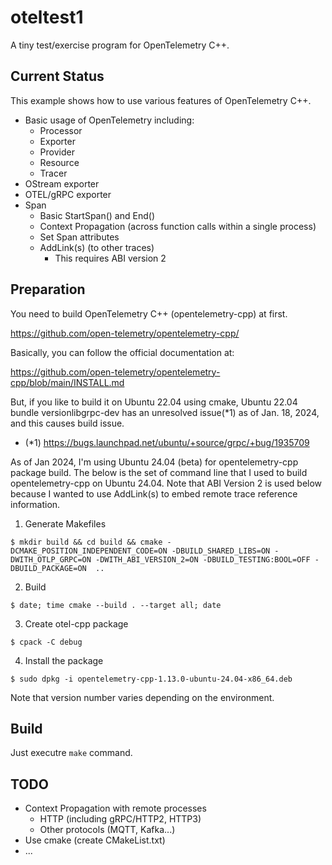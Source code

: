 # oteltest1

A tiny test/exercise program for OpenTelemetry C++.

## Current Status

This example shows how to use various features of OpenTelemetry C++.

* Basic usage of OpenTelemetry including:
  * Processor
  * Exporter
  * Provider
  * Resource
  * Tracer
* OStream exporter
* OTEL/gRPC exporter
* Span
  * Basic StartSpan() and End()
  * Context Propagation (across function calls within a single process)
  * Set Span attributes
  * AddLink(s) (to other traces)
    * This requires ABI version 2

## Preparation

You need to build OpenTelemetry C++ (opentelemetry-cpp) at first.

https://github.com/open-telemetry/opentelemetry-cpp/

Basically, you can follow the official documentation at:

https://github.com/open-telemetry/opentelemetry-cpp/blob/main/INSTALL.md

But, if you like to build it on Ubuntu 22.04 using cmake,
Ubuntu 22.04 bundle versionlibgrpc-dev has an unresolved issue(*1)
as of Jan. 18, 2024, and this causes build issue.

* (*1) https://bugs.launchpad.net/ubuntu/+source/grpc/+bug/1935709

As of Jan 2024, I'm using Ubuntu 24.04 (beta) for opentelemetry-cpp
package build.
The below is the set of command line that I used to build opentelemetry-cpp
on Ubuntu 24.04. Note that ABI Version 2 is used below because I wanted to
use AddLink(s) to embed remote trace reference information.

1. Generate Makefiles
```
$ mkdir build && cd build && cmake -DCMAKE_POSITION_INDEPENDENT_CODE=ON -DBUILD_SHARED_LIBS=ON -DWITH_OTLP_GRPC=ON -DWITH_ABI_VERSION_2=ON -DBUILD_TESTING:BOOL=OFF -DBUILD_PACKAGE=ON  ..
```
2. Build
```
$ date; time cmake --build . --target all; date
```
3. Create otel-cpp package
```
$ cpack -C debug
```
4. Install the package
```
$ sudo dpkg -i opentelemetry-cpp-1.13.0-ubuntu-24.04-x86_64.deb
```
Note that version number varies depending on the environment.

## Build

Just executre `make` command.


## TODO
* Context Propagation  with remote processes
  * HTTP (including gRPC/HTTP2, HTTP3)
  * Other protocols (MQTT, Kafka...)
* Use cmake (create CMakeList.txt)
* ...
